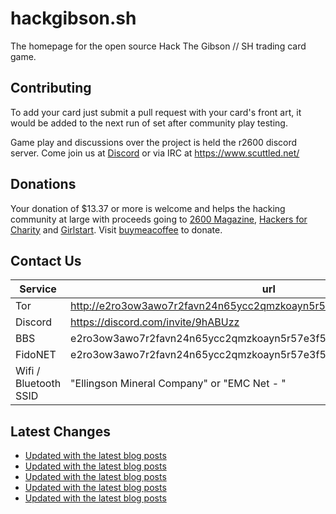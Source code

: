 # hackgibson.sh
The homepage for the open source Hack The Gibson // SH trading card game.


## Contributing

To add your card just submit a pull request with your card's front art, it would be added to the next run of set after community play testing.

Game play and discussions over the project is held the r2600 discord server. Come join us at [Discord](https://discord.com/invite/9hABUzz) or via IRC at https://www.scuttled.net/


## Donations

Your donation of $13.37 or more is welcome and helps the hacking community at large with proceeds going to [2600 Magazine](https://2600.com/), [Hackers for Charity](https://hackersforcharity.org) and [Girlstart](https://girlstart.org).  Visit [buymeacoffee](https://www.buymeacoffee.com/hackgibson.sh) to donate.


## Contact Us

Service | url
-|-
Tor | http://e2ro3ow3awo7r2favn24n65ycc2qmzkoayn5r57e3f56nvjwdcgg32ad.onion
Discord | https://discord.com/invite/9hABUzz
BBS | e2ro3ow3awo7r2favn24n65ycc2qmzkoayn5r57e3f56nvjwdcgg32ad.onion:23
FidoNET | e2ro3ow3awo7r2favn24n65ycc2qmzkoayn5r57e3f56nvjwdcgg32ad.onion:24554
Wifi / Bluetooth SSID | "Ellingson Mineral Company" or "EMC Net - <fidonet address>"

## Latest Changes
<!-- BLOG-POST-LIST:START -->
- [Updated with the latest blog posts](https://github.com/DFW2600/hackgibson.sh/commit/24a97989f8aaf7faea3bbc2e1598e78ab1727943)
- [Updated with the latest blog posts](https://github.com/DFW2600/hackgibson.sh/commit/de252f5fbf5c8dc8ab62ab1b66b22896c1443d07)
- [Updated with the latest blog posts](https://github.com/DFW2600/hackgibson.sh/commit/ce87d1d677f7f51b9cae66e8ff31cac46b4da18d)
- [Updated with the latest blog posts](https://github.com/DFW2600/hackgibson.sh/commit/2f717afb8bb6445a499ee4d4cd4f353f927820ad)
- [Updated with the latest blog posts](https://github.com/DFW2600/hackgibson.sh/commit/05d3d4d902b940a14334c294cdaabab3b387ce46)
<!-- BLOG-POST-LIST:END -->
